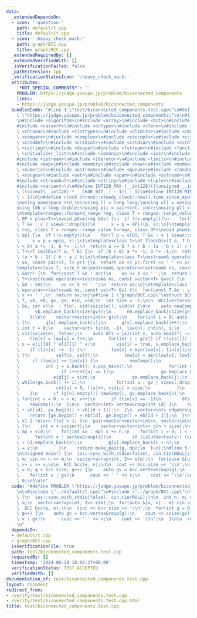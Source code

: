 ```yaml
---
data:
  _extendedDependsOn:
  - icon: ':question:'
    path: default/t.cpp
    title: default/t.cpp
  - icon: ':heavy_check_mark:'
    path: graph/BCC.cpp
    title: graph/BCC.cpp
  _extendedRequiredBy: []
  _extendedVerifiedWith: []
  _isVerificationFailed: false
  _pathExtension: cpp
  _verificationStatusIcon: ':heavy_check_mark:'
  attributes:
    '*NOT_SPECIAL_COMMENTS*': ''
    PROBLEM: https://judge.yosupo.jp/problem/biconnected_components
    links:
    - https://judge.yosupo.jp/problem/biconnected_components
  bundledCode: "#line 1 \"test/biconnected_components.test.cpp\"\n#define PROBLEM\
    \ \"https://judge.yosupo.jp/problem/biconnected_components\"\n\n#line 1 \"default/t.cpp\"\
    \n#include <algorithm>\n#include <array>\n#include <bit>\n#include <bitset>\n\
    #include <cassert>\n#include <cctype>\n#include <cfenv>\n#include <cfloat>\n#include\
    \ <chrono>\n#include <cinttypes>\n#include <climits>\n#include <cmath>\n#include\
    \ <compare>\n#include <complex>\n#include <concepts>\n#include <cstdarg>\n#include\
    \ <cstddef>\n#include <cstdint>\n#include <cstdio>\n#include <cstdlib>\n#include\
    \ <cstring>\n#include <deque>\n#include <fstream>\n#include <functional>\n#include\
    \ <initializer_list>\n#include <iomanip>\n#include <ios>\n#include <iostream>\n\
    #include <istream>\n#include <iterator>\n#include <limits>\n#include <list>\n\
    #include <map>\n#include <memory>\n#include <new>\n#include <numbers>\n#include\
    \ <numeric>\n#include <ostream>\n#include <queue>\n#include <random>\n#include\
    \ <ranges>\n#include <set>\n#include <span>\n#include <sstream>\n#include <stack>\n\
    #include <streambuf>\n#include <string>\n#include <tuple>\n#include <type_traits>\n\
    #include <variant>\n\n#define INT128_MAX (__int128)(((unsigned __int128) 1 <<\
    \ ((sizeof(__int128) * __CHAR_BIT__) - 1)) - 1)\n#define INT128_MIN (-INT128_MAX\
    \ - 1)\n\n#define clock chrono::steady_clock::now().time_since_epoch().count()\n\
    \nusing namespace std;\n\nusing ll = long long;\nusing ull = unsigned long long;\n\
    using ldb = long double;\nusing pii = pair<int, int>;\nusing pll = pair<ll, ll>;\n\
    \ntemplate<ranges::forward_range rng, class T = ranges::range_value_t<rng>, class\
    \ OP = plus<T>>\nvoid pSum(rng &&v) {\n  if (!v.empty())\n    for(T p = v[0];\
    \ T &x : v | views::drop(1))\n      x = p = OP()(p, x);\n}\ntemplate<ranges::forward_range\
    \ rng, class T = ranges::range_value_t<rng>, class OP>\nvoid pSum(rng &&v, OP\
    \ op) {\n  if (!v.empty())\n    for(T p = v[0]; T &x : v | views::drop(1))\n \
    \     x = p = op(p, x);\n}\ntemplate<class T>\nT floorDiv(T a, T b) {\n  if (b\
    \ < 0) a *= -1, b *= -1;\n  return a >= 0 ? a / b : (a - b + 1) / b;\n}\ntemplate<class\
    \ T>\nT ceilDiv(T a, T b) {\n  if (b < 0) a *= -1, b *= -1;\n  return a >= 0 ?\
    \ (a + b - 1) / b : a / b;\n}\ntemplate<class T>\nostream& operator<<(ostream&\
    \ os, const pair<T, T> pr) {\n  return os << pr.first << ' ' << pr.second;\n}\n\
    template<class T, size_t N>\nostream& operator<<(ostream& os, const array<T, N>\
    \ &arr) {\n  for(const T &X : arr)\n    os << X << ' ';\n  return os;\n}\ntemplate<class\
    \ T>\nostream& operator<<(ostream& os, const vector<T> &vec) {\n  for(const T\
    \ &X : vec)\n    os << X << ' ';\n  return os;\n}\ntemplate<class T>\nostream&\
    \ operator<<(ostream& os, const set<T> &s) {\n  for(const T &x : s)\n    os <<\
    \ x << ' ';\n  return os;\n}\n#line 1 \"graph/BCC.cpp\"\nstruct BCC {\n  vector<int>\
    \ f, vb, eb, gv, ge, eid, vid;\n  int size = -1;\n\n  BCC(vector<array<int, 2>>\
    \ &e, int n)\n  : f(n), eid(ssize(e)), vid(n) {\n\n    auto newComp = [&]() {\n\
    \      vb.emplace_back(ssize(gv));\n      eb.emplace_back(ssize(ge));\n      size++;\n\
    \    };\n\n    vector<vector<int>> g(n);\n    for(int i = 0; auto [u, v] : e)\
    \ {\n      g[u].emplace_back(i);\n      g[v].emplace_back(i++);\n    }\n\n   \
    \ int t = 0;\n    vector<int> tin(n, -1), low(n), cnt(n), s;\n    vector<bool>\
    \ vis(ssize(e), false);\n    auto dfs = [&](int v, auto &&self) -> void {\n  \
    \    tin[v] = low[v] = t++;\n      for(int i : g[v]) if (!vis[i]) {\n        int\
    \ x = e[i][0] ^ e[i][1] ^ v;\n        vis[i] = true, s.emplace_back(i);\n    \
    \    if (tin[x] != -1) {\n          low[v] = min(low[v], tin[x]);\n        } else\
    \ {\n          self(x, self);\n          low[v] = min(low[v], low[x]);\n     \
    \     if (low[x] >= tin[v]) {\n            newComp();\n            do {\n    \
    \          int j = s.back(); s.pop_back();\n              for(int u : e[j])\n\
    \                if (++cnt[u] == 1)\n                  gv.emplace_back(u);\n \
    \             eid[j] = size;\n              ge.emplace_back(j);\n            }\
    \ while(ge.back() != i);\n            for(int u : gv | views::drop(vb.back()))\n\
    \              cnt[u] = 0, f[u]++, vid[u] = size;\n          }\n        }\n  \
    \    }\n      if (g[v].empty()) newComp(), gv.emplace_back(v);\n    };\n\n   \
    \ for(int v = 0; v < n; v++)\n      if (tin[v] == -1)\n        dfs(v, dfs);\n\
    \    newComp();\n  }\n\n  vector<int> vertexGroup(int id) {\n    return {gv.begin()\
    \ + vb[id], gv.begin() + vb[id + 1]};\n  }\n  vector<int> edgeGroup(int id) {\n\
    \    return {ge.begin() + eb[id], ge.begin() + eb[id + 1]};\n  }\n  bool isCutVertex(int\
    \ v) { return f[v] > 1; }\n  pair<vector<vector<int>>, vector<int>> blockCutTree()\
    \ {\n    int n = ssize(f);\n    vector<vector<int>> g(n + size);\n    vector<int>\
    \ mp = vid;\n    for(int &x : mp) x += n;\n    for(int i = 0; i < size; i++)\n\
    \      for(int v : vertexGroup(i))\n        if (isCutVertex(v)) {\n          g[i\
    \ + n].emplace_back(v);\n          g[v].emplace_back(i + n);\n          mp[v]\
    \ = v;\n        }\n    return make_pair(g, mp);\n  }\n};\n#line 5 \"test/biconnected_components.test.cpp\"\
    \n\nsigned main() {\n  ios::sync_with_stdio(false), cin.tie(NULL);\n\n  int n,\
    \ m; cin >> n >> m;\n  vector<array<int, 2>> e(m);\n  for(auto &[u, v] : e) cin\
    \ >> u >> v;\n\n  BCC bcc(e, n);\n\n  cout << bcc.size << '\\n';\n  for(int g\
    \ = 0; g < bcc.size; g++) {\n    auto gv = bcc.vertexGroup(g);\n    cout << ssize(gv);\n\
    \    for(int v : gv)\n      cout << ' ' << v;\n    cout << '\\n';\n  }\n\n  return\
    \ 0;\n}\n\n"
  code: "#define PROBLEM \"https://judge.yosupo.jp/problem/biconnected_components\"\
    \n\n#include \"../default/t.cpp\"\n#include \"../graph/BCC.cpp\"\n\nsigned main()\
    \ {\n  ios::sync_with_stdio(false), cin.tie(NULL);\n\n  int n, m; cin >> n >>\
    \ m;\n  vector<array<int, 2>> e(m);\n  for(auto &[u, v] : e) cin >> u >> v;\n\n\
    \  BCC bcc(e, n);\n\n  cout << bcc.size << '\\n';\n  for(int g = 0; g < bcc.size;\
    \ g++) {\n    auto gv = bcc.vertexGroup(g);\n    cout << ssize(gv);\n    for(int\
    \ v : gv)\n      cout << ' ' << v;\n    cout << '\\n';\n  }\n\n  return 0;\n}\n\
    \n"
  dependsOn:
  - default/t.cpp
  - graph/BCC.cpp
  isVerificationFile: true
  path: test/biconnected_components.test.cpp
  requiredBy: []
  timestamp: '2024-06-29 18:02:37+08:00'
  verificationStatus: TEST_ACCEPTED
  verifiedWith: []
documentation_of: test/biconnected_components.test.cpp
layout: document
redirect_from:
- /verify/test/biconnected_components.test.cpp
- /verify/test/biconnected_components.test.cpp.html
title: test/biconnected_components.test.cpp
---
```


